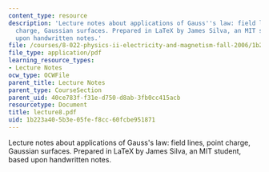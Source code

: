 ```yaml
---
content_type: resource
description: 'Lecture notes about applications of Gauss''s law: field lines, point
  charge, Gaussian surfaces. Prepared in LaTeX by James Silva, an MIT student, based
  upon handwritten notes.'
file: /courses/8-022-physics-ii-electricity-and-magnetism-fall-2006/1b223a405b3e05fef8cc60fcbe951871_lecture8.pdf
file_type: application/pdf
learning_resource_types:
- Lecture Notes
ocw_type: OCWFile
parent_title: Lecture Notes
parent_type: CourseSection
parent_uid: 40ce783f-f31e-d750-d8ab-3fb0cc415acb
resourcetype: Document
title: lecture8.pdf
uid: 1b223a40-5b3e-05fe-f8cc-60fcbe951871
---
```

Lecture notes about applications of Gauss's law: field lines, point charge, Gaussian surfaces. Prepared in LaTeX by James Silva, an MIT student, based upon handwritten notes.

